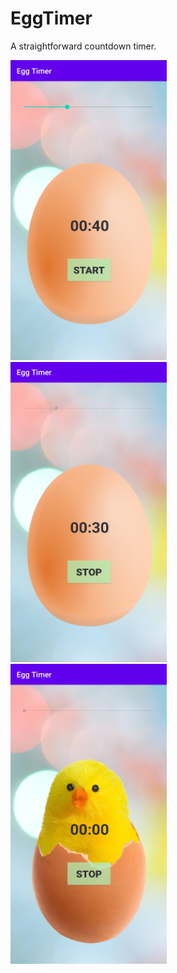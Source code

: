 # EggTimer
 A straightforward countdown timer.


<img src="Screenshot(s)/EggTimer1SS.jpg" alt="Egg Timer 1" width="250" height="480"/> &nbsp; &nbsp; <img src="Screenshot(s)/EggTimer2SS.jpg" alt="Egg Timer 2" width="250" height="480"/> &nbsp; &nbsp; <img src="Screenshot(s)/EggTimer3SS.jpg" alt="Egg Timer 3" width="250" height="480"/>